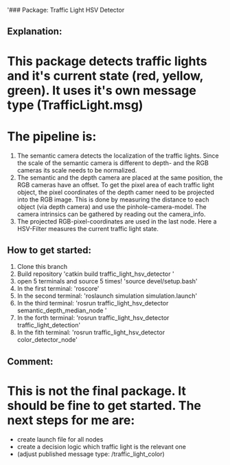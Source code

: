 '### Package: Traffic Light HSV Detector

## Explanation:
# This package detects traffic lights and it's current state (red, yellow, green). It uses it's own message type (TrafficLight.msg)
# The pipeline is:
1.  The semantic camera detects the localization of the traffic lights. Since the scale of the semantic camera is different to depth- and 
    the RGB cameras its scale needs to be normalized. 
2.  The semantic and the depth camera are placed at the same position, the RGB cameras have an offset. To get the pixel area of each traffic
    light object, the pixel coordinates of the depth  camer need to be projected into the RGB image. This is done by measuring the distance 
    to each object (via depth camera) and use the pinhole-camera-model. The camera intrinsics can be gathered by reading out the camera_info.
3.  The projected RGB-pixel-coordinates are used in the last node. Here a HSV-Filter measures the current traffic light state. 

## How to get started:
1.  Clone this branch
2.  Build repository
    'catkin build traffic_light_hsv_detector '
3.  open 5 terminals and source 5 times!
    'source devel/setup.bash'
4.  In the first terminal: 
    'roscore'
5.  In the second terminal:
    'roslaunch simulation simulation.launch'
6.   In the third terminal: 
    'rosrun traffic_light_hsv_detector semantic_depth_median_node '
7.  In the forth terminal: 
    'rosrun traffic_light_hsv_detector traffic_light_detection'
8.  In the fith terminal: 
    'rosrun traffic_light_hsv_detector color_detector_node'


## Comment:
# This is not the final package. It should be fine to get started. The next steps for me are:
- create launch file for all nodes
- create a decision logic which traffic light is the relevant one
- (adjust published message type: /traffic_light_color)
